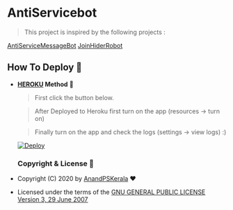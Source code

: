 # AntiServicebot

> This project is inspired by the following projects :

[AntiServiceMessageBot](https://t.me/AntiServiceMessageBot)
[JoinHiderRobot](https://t.me/JoinHiderRobot)

## How To Deploy 👷

* **[HEROKU](https://www.heroku.com/) Method** 🔧

  > First click the button below. 

  > After Deployed to Heroku first turn on the app (resources -> turn on) 

  > Finally turn on the app and check the logs (settings -> view logs) :)

  [![Deploy](https://www.herokucdn.com/deploy/button.svg)](https://heroku.com/deploy?template=https://github.com/Anandpskerala/antiservicebot/tree/master)


  ### Copyright & License 👮

* Copyright (C) 2020 by [AnandPSKerala](https://github.com/Anandpskerala) ❤️️
* Licensed under the terms of the [GNU GENERAL PUBLIC LICENSE Version 3, 29 June 2007](https://github.com/Anandpskerala/antiservicebot/blob/master/LICENSE)